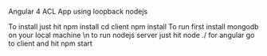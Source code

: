 
Angular 4 ACL App using loopback nodejs

To install just hit
    npm install 
    cd client 
    npm install
To run 
    first install mongodb on your local machine \n
    to run nodejs server just hit node ./ 
    for angular go to client and hit npm start

